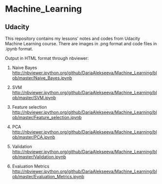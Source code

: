 # Machine_Learning
## Udacity

This repository contains my lessons' notes and codes from Udacity Machine Learning course.
There are images in .png format and code files in .ipynb format.

Output in HTML format through nbviewer:

1. Naive Bayes  http://nbviewer.ipython.org/github/DariaAlekseeva/Machine_Learning/blob/master/Naive_Bayes.ipynb

2. SVM   
http://nbviewer.ipython.org/github/DariaAlekseeva/Machine_Learning/blob/master/SVM.ipynb

2. Feature selection   http://nbviewer.ipython.org/github/DariaAlekseeva/Machine_Learning/blob/master/Feature_selection.ipynb

3. PCA   
http://nbviewer.ipython.org/github/DariaAlekseeva/Machine_Learning/blob/master/PCA.ipynb

4. Validation  
http://nbviewer.ipython.org/github/DariaAlekseeva/Machine_Learning/blob/master/Validation.ipynb

5. Evaluation Metrics  http://nbviewer.ipython.org/github/DariaAlekseeva/Machine_Learning/blob/master/Evaluation_Metrics.ipynb
